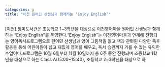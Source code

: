 ```yaml
---
categories: g
title: "이천 원어민 선생님과 함께하는 ‘Enjoy English’"
---
```

[이천] 청미도서관은 초등학교 1~3학년을 대상으로 이천영어마을 원어민 선생님과 함께하는 “Enjoy English”를 운영한다.“Enjoy English”는 이천영어마을과 연계해 진행되는 영어독서프로그램으로 원어민 선생님과 영어 그림책을 읽고 책과 관련된 다양한 독후활동을 통해 어린이들이 쉽고 재밌게 영어를 배우고, 독서 습관까지 기를 수 있는 유익한 수업이다.프로그램은 10월 6일부터 11월 10일까지 총 6주 동안 진행되며 초등학교 1학년을 대상으로 하는 Class A(15:00~15:40), 초등학교 2~3학년을 대상으로 하